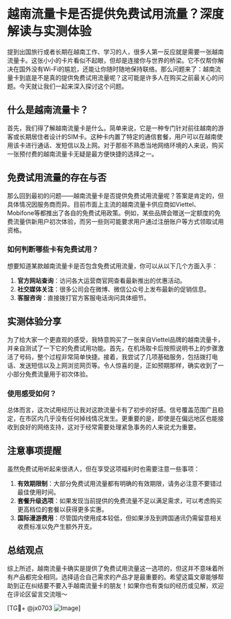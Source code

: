 # 越南流量卡是否提供免费试用流量？深度解读与实测体验

提到出国旅行或者长期在越南工作、学习的人，很多人第一反应就是需要一张越南流量卡。这张小小的卡片看似不起眼，但却是连接你与世界的桥梁。它不仅帮你解决在国外没有Wi-Fi的尴尬，还能让你随时随地保持联络。那么问题来了：越南流量卡到底是不是真的提供免费试用流量呢？这可能是许多人在购买之前最关心的问题。今天就让我们一起来深入探讨这个问题。

## 什么是越南流量卡？

首先，我们得了解越南流量卡是什么。简单来说，它是一种专门针对前往越南的游客或长期居住者设计的SIM卡。这种卡内置了特定的通信套餐，用户可以在越南使用该卡进行通话、发短信以及上网。对于那些不熟悉当地网络环境的人来说，购买一张预付费的越南流量卡无疑是最方便快捷的选择之一。

## 免费试用流量的存在与否

那么回到最初的问题——越南流量卡是否提供免费试用流量呢？答案是肯定的，但具体情况因服务商而异。目前市面上主流的越南流量卡供应商如Viettel、Mobifone等都推出了各自的免费试用政策。例如，某些品牌会赠送一定额度的免费流量供新用户初次体验，而另一些则可能要求用户通过注册账户等方式领取试用资格。

### 如何判断哪些卡有免费试用？

想要知道某款越南流量卡是否包含免费试用流量，你可以从以下几个方面入手：

1. **官方网站查询**：访问各大运营商官网查看最新推出的优惠活动。
2. **社交媒体关注**：很多公司会在微博、微信公众号上发布最新的促销信息。
3. **客服咨询**：直接拨打官方客服电话询问具体细节。

## 实测体验分享

为了给大家一个更直观的感受，我特意购买了一张来自Viettel品牌的越南流量卡，并亲自测试了一下它的免费试用功能。首先，在机场取卡后按照说明书上的步骤激活了号码，整个过程非常简单快捷。接着，我尝试了几项基础服务，包括拨打电话、发送短信以及上网浏览网页等。令人惊喜的是，正如预期那样，确实收到了一小部分免费流量用于初次体验。

### 使用感受如何？

总体而言，这次试用经历让我对这款流量卡有了初步的好感。信号覆盖范围广且稳定，在市区内几乎没有任何掉线情况发生。更重要的是，即使是在偏远地区也能接收到良好的网络支持，这对于经常需要处理紧急事务的人来说尤为重要。

## 注意事项提醒

虽然免费试用听起来很诱人，但在享受这项福利时也需要注意一些事项：

1. **有效期限制**：大部分免费试用流量都有明确的有效期限，请务必注意不要错过最佳使用时间。
2. **套餐升级选项**：如果发现当前提供的免费流量不足以满足需求，可以考虑购买更高档位的套餐以获得更多实惠。
3. **国际漫游费用**：尽管国内使用成本较低，但如果涉及到跨国通讯仍需留意相关收费标准以免产生额外开支。

## 总结观点

综上所述，越南流量卡确实是提供了免费试用流量这一选项的，但这并不意味着所有产品都完全相同。选择适合自己需求的产品才是最重要的。希望这篇文章能够帮助到正在纠结要不要入手越南流量卡的朋友！如果你也有类似的经历或见解，欢迎在评论区留言交流哦～

[TG💪+ @jx0703 ![Image](https://github.com/user-attachments/assets/dbca1d08-cadb-493c-b0ec-ad6f7a83f270)]